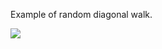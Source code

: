 Example of random diagonal walk.

<img src="https://github.com/tbone-iii/Random-Diagonal-Walk/blob/master/media/sample1.gif" type="img/gif">
